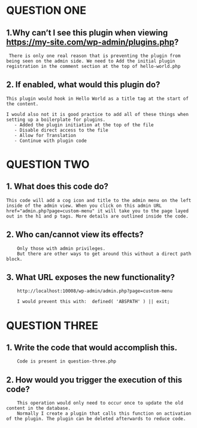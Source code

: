 
# QUESTION ONE

## 1.Why can’t I see this plugin when viewing https://my-site.com/wp-admin/plugins.php?
```
 There is only one real reason that is preventing the plugin from being seen on the admin side. We need to Add the initial plugin registration in the comment section at the top of hello-world.php 
```
## 2. If enabled, what would this plugin do?

 ```
This plugin would hook in Hello World as a title tag at the start of the content. 

I would also not it is good practice to add all of these things when setting up a boilerplate for plugins. 
    - Added the plugin initiation at the top of the file
    - Disable direct access to the file
    - Allow for Translation
    - Continue with plugin code

```



# QUESTION TWO

## 1. What does this code do? 

```
This code will add a cog icon and title to the admin menu on the left inside of the admin view. When you click on this admin URL href="admin.php?page=custom-menu" it will take you to the page layed out in the h1 and p tags. More details are outlined inside the code.

```
## 2. Who can/cannot view its effects?
```
    Only those with admin privileges. 
    But there are other ways to get around this without a direct path block. 
```
## 3. What URL exposes the new functionality?
```   
    http://localhost:10008/wp-admin/admin.php?page=custom-menu

    I would prevent this with:  defined( 'ABSPATH' ) || exit;
```




# QUESTION THREE

## 1. Write the code that would accomplish this.
```
    Code is present in question-three.php
```
## 2. How would you trigger the execution of this code?
```
    This operation would only need to occur once to update the old content in the database.
    Normally I create a plugin that calls this function on activation of the plugin. The plugin can be deleted afterwards to reduce code.
```
